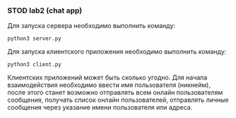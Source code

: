 ### STOD lab2 (chat app)

Для запуска сервера необходимо выполнить команду:
```
python3 server.py
```

Для запуска клиентского приложения необходимо выполнить команду:
```
python3 client.py
```

Клиентских приложений может быть сколько угодно.
Для начала взаимодействия необходимо ввести имя пользователя (никнейм), после этого станет возможно отправлять всем
онлайн пользователям сообщения, получать список онлайн пользователей, отправлять личные сообщения через указание имени
пользователя или адреса.
